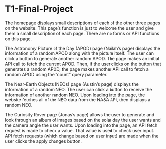 # T1-Final-Project
The homepage displays small descriptions of each of the other three pages on the website. This page’s function is just to welcome the user and give them a small description of each page. There are no forms or API functions on this page.

The Astronomy Picture of the Day (APOD) page (Nailah’s page) displays the information of a random APOD along with the picture itself. The user can click a button to generate another random APOD. The page makes an initial API call to fetch the current APOD. Then, if the user clicks on the button that generates a random APOD, the page makes another API call to fetch a random APOD using the “count” query parameter. 

The Near-Earth Objects (NEOs) page (Austin’s page) displays the information of a random NEO. The user can click a button to receive the information of another random NEO. Upon loading into the page, the website fetches all of the NEO data from the NASA API, then displays a random NEO.

The Curiosity Rover page (Jonas’s page) allows the user to generate and look through an album of images based on the solar day the user wants and the camera angle the user wants. Upon loading into the page, an API fetch request is made to check a value. That value is used to check user input. API fetch requests (which change based on user input) are made when the user clicks the apply changes button.
